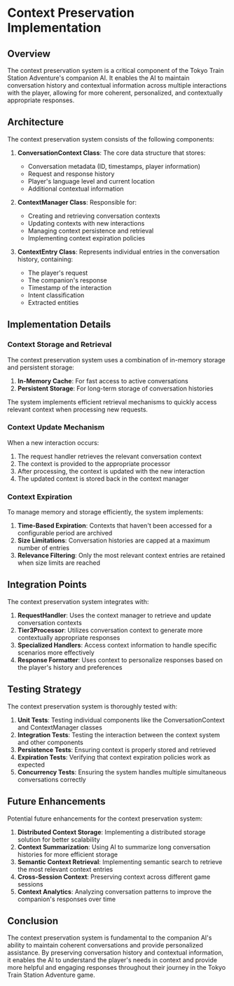# Context Preservation Implementation

## Overview

The context preservation system is a critical component of the Tokyo Train Station Adventure's companion AI. It enables the AI to maintain conversation history and contextual information across multiple interactions with the player, allowing for more coherent, personalized, and contextually appropriate responses.

## Architecture

The context preservation system consists of the following components:

1. **ConversationContext Class**: The core data structure that stores:
   - Conversation metadata (ID, timestamps, player information)
   - Request and response history
   - Player's language level and current location
   - Additional contextual information

2. **ContextManager Class**: Responsible for:
   - Creating and retrieving conversation contexts
   - Updating contexts with new interactions
   - Managing context persistence and retrieval
   - Implementing context expiration policies

3. **ContextEntry Class**: Represents individual entries in the conversation history, containing:
   - The player's request
   - The companion's response
   - Timestamp of the interaction
   - Intent classification
   - Extracted entities

## Implementation Details

### Context Storage and Retrieval

The context preservation system uses a combination of in-memory storage and persistent storage:

1. **In-Memory Cache**: For fast access to active conversations
2. **Persistent Storage**: For long-term storage of conversation histories

The system implements efficient retrieval mechanisms to quickly access relevant context when processing new requests.

### Context Update Mechanism

When a new interaction occurs:

1. The request handler retrieves the relevant conversation context
2. The context is provided to the appropriate processor
3. After processing, the context is updated with the new interaction
4. The updated context is stored back in the context manager

### Context Expiration

To manage memory and storage efficiently, the system implements:

1. **Time-Based Expiration**: Contexts that haven't been accessed for a configurable period are archived
2. **Size Limitations**: Conversation histories are capped at a maximum number of entries
3. **Relevance Filtering**: Only the most relevant context entries are retained when size limits are reached

## Integration Points

The context preservation system integrates with:

1. **RequestHandler**: Uses the context manager to retrieve and update conversation contexts
2. **Tier3Processor**: Utilizes conversation context to generate more contextually appropriate responses
3. **Specialized Handlers**: Access context information to handle specific scenarios more effectively
4. **Response Formatter**: Uses context to personalize responses based on the player's history and preferences

## Testing Strategy

The context preservation system is thoroughly tested with:

1. **Unit Tests**: Testing individual components like the ConversationContext and ContextManager classes
2. **Integration Tests**: Testing the interaction between the context system and other components
3. **Persistence Tests**: Ensuring context is properly stored and retrieved
4. **Expiration Tests**: Verifying that context expiration policies work as expected
5. **Concurrency Tests**: Ensuring the system handles multiple simultaneous conversations correctly

## Future Enhancements

Potential future enhancements for the context preservation system:

1. **Distributed Context Storage**: Implementing a distributed storage solution for better scalability
2. **Context Summarization**: Using AI to summarize long conversation histories for more efficient storage
3. **Semantic Context Retrieval**: Implementing semantic search to retrieve the most relevant context entries
4. **Cross-Session Context**: Preserving context across different game sessions
5. **Context Analytics**: Analyzing conversation patterns to improve the companion's responses over time

## Conclusion

The context preservation system is fundamental to the companion AI's ability to maintain coherent conversations and provide personalized assistance. By preserving conversation history and contextual information, it enables the AI to understand the player's needs in context and provide more helpful and engaging responses throughout their journey in the Tokyo Train Station Adventure game. 